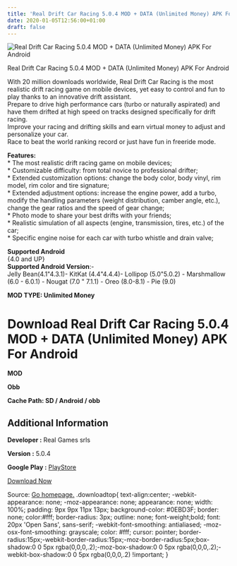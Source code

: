 ```yaml
---
title: 'Real Drift Car Racing 5.0.4 MOD + DATA (Unlimited Money) APK For Android'
date: 2020-01-05T12:56:00+01:00
draft: false
---
```


![Real Drift Car Racing 5.0.4 MOD + DATA (Unlimited Money) APK For Android](https://i1.wp.com/apkhome.net/wp-content/uploads/2020/01/Real-Drift-Car-Racing-5.0.4-MOD-DATA-Unlimited-Money.png "Real Drift Car Racing 5.0.4 MOD + DATA (Unlimited Money) APK For Android")

  

Real Drift Car Racing 5.0.4 MOD + DATA (Unlimited Money) APK For Android

With 20 million downloads worldwide, Real Drift Car Racing is the most realistic drift racing game on mobile devices, yet easy to control and fun to play thanks to an innovative drift assistant.  
Prepare to drive high performance cars (turbo or naturally aspirated) and have them drifted at high speed on tracks designed specifically for drift racing.  
Improve your racing and drifting skills and earn virtual money to adjust and personalize your car.  
Race to beat the world ranking record or just have fun in freeride mode.

**Features:**  
\* The most realistic drift racing game on mobile devices;  
\* Customizable difficulty: from total novice to professional drifter;  
\* Extended customization options: change the body color, body vinyl, rim model, rim color and tire signature;  
\* Extended adjustment options: increase the engine power, add a turbo, modify the handling parameters (weight distribution, camber angle, etc.), change the gear ratios and the speed of gear change;  
\* Photo mode to share your best drifts with your friends;  
\* Realistic simulation of all aspects (engine, transmission, tires, etc.) of the car;  
\* Specific engine noise for each car with turbo whistle and drain valve;

**Supported Android**  
{4.0 and UP}  
**Supported Android Version**:-  
Jelly Bean(4.1"4.3.1)- KitKat (4.4"4.4.4)- Lollipop (5.0"5.0.2) - Marshmallow (6.0 - 6.0.1) - Nougat (7.0 " 7.1.1) - Oreo (8.0-8.1) - Pie (9.0)

**MOD TYPE: Unlimited Money**

Download Real Drift Car Racing 5.0.4 MOD + DATA (Unlimited Money) APK For Android
=================================================================================

**MOD**

**Obb**

**Cache Path: SD / Android / obb**

Additional Information
----------------------

**Developer :** Real Games srls

**Version :** 5.0.4

**Google Play :** [PlayStore](https://play.google.com/store/apps/details?id=com.realdrift.sipon)

  

[Download Now](https://store4app.co/post/real-drift-car-racing-5-0-4-mod-data-unlimited-money-apk-for-android_1578222464)

  
Source: [Go homepage.](https://store4app.co/post/real-drift-car-racing-5-0-4-mod-data-unlimited-money-apk-for-android_1578222464) .downloadtop{ text-align:center; -webkit-appearance: none; -moz-appearance: none; appearance: none; width: 100%; padding: 9px 9px 11px 13px; background-color: #0EBD3F; border: none; color:#fff; border-radius: 3px; outline: none; font-weight;bold; font: 20px 'Open Sans', sans-serif; -webkit-font-smoothing: antialiased; -moz-osx-font-smoothing: grayscale; color: #fff; cursor: pointer; border-radius:15px;-webkit-border-radius:15px;-moz-border-radius:5px;box-shadow:0 0 5px rgba(0,0,0,.2);-moz-box-shadow:0 0 5px rgba(0,0,0,.2);-webkit-box-shadow:0 0 5px rgba(0,0,0,.2) !important; }